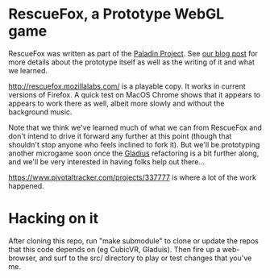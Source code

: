 # RescueFox, a Prototype WebGL game

RescueFox was written as part of the [Paladin Project](https://wiki.mozilla.org/Paladin). 
See [our blog post](http://mozillalabs.com/blog/2011/09/rescuefox-the-value-of-a-prototype/)
for more details about the prototype itself as well as the writing of it 
and what we learned.

http://rescuefox.mozillalabs.com/ is a playable copy.  It works in current
versions of Firefox.  A quick test on MacOS Chrome shows that it appears to
appears to work there as well, albeit more slowly and without the background music.

Note that we think we've learned much of what we can from RescueFox and don't
intend to drive it forward any further at this point (though that shouldn't
stop anyone who feels inclined to fork it).  But we'll be prototyping another
microgame soon once the [Gladius](https://github.com/alankligman/gladius)
refactoring is a bit further along, and we'll be very interested in having
folks help out there...

https://www.pivotaltracker.com/projects/337777 is where a lot of the work
happened.

# Hacking on it

After cloning this repo, run "make submodule" to clone or update the repos that
this code depends on (eg CubicVR, Gladuis).  Then fire up a web-browser, and
surf to the src/ directory to play or test changes that you've me.

